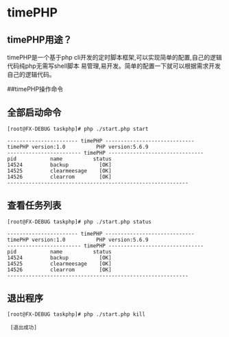 # timePHP

## timePHP用途？
timePHP是一个基于php cli开发的定时脚本框架,可以实现简单的配置,自己的逻辑代码纯php无需写shell脚本
易管理,易开发。简单的配置一下就可以根据需求开发自己的逻辑代码。

##timePHP操作命令

## 全部启动命令

```
[root@FX-DEBUG taskphp]# php ./start.php start

----------------------- timePHP -----------------------------
timePHP version:1.0          PHP version:5.6.9
------------------------ timePHP -------------------------------
pid           name          status
14524         backup          [OK] 
14525         clearmeesage    [OK] 
14526         clearrom        [OK] 
-----------------------------------------------------------

```

## 查看任务列表

```
[root@FX-DEBUG taskphp]# php ./start.php status

----------------------- timePHP -----------------------------
timePHP version:1.0          PHP version:5.6.9
------------------------ timePHP -------------------------------
pid           name          status
14524         backup          [OK] 
14525         clearmeesage    [OK] 
14526         clearrom        [OK] 
-----------------------------------------------------------

```
## 退出程序

```
[root@FX-DEBUG taskphp]# php ./start.php kill  

 [退出成功] 
 
``` 


